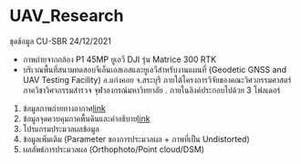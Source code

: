 # UAV_Research

ชุดช้อมูล CU-SBR 24/12/2021
- ภาพถ่ายจากกล้อง P1 45MP ยูเอวี DJI รุ่น Matrice 300 RTK
- บริเวณพื้นที่สนามทดสอบจีเอ็นเอสเอสและยูเอวีสำหรับงานแผนที่ (Geodetic GNSS and UAV Testing Facility) อ.แก่งคอย จ.สระบุรี ภายใต้โครงการวิจัยของคณะวิศวกรรมศาสตร์ ภาควิชาวิศวกรรมสำรวจ จุฬาลงกรณ์มหาวิทยาลัย
.
ภายในลิงค์ประกอบไปด้วย 3 โฟลเดอร์
1. ข้อมูลภาพถ่ายทางอากาศ[link](https://drive.google.com/uc?export=view&id=12QBmrI3BvMxr5ZoPgohJy7eu9JW-QZpe)
2. ข้อมูลจุดควบคุมภาคพื้นดินและคำอธิบาย[link](https://github.com/phisan-chula/UAV_Research/tree/main/UAV_SBR_20211224/02_GCPs_and_Description)
3. โปรแกรมประมวลผลข้อมูล 
4. ข้อมูลเพิ่มเติม (Parameter ของการประมวลผล + ภาพที่เป็น Undistorted)
5. ผลลัพธ์การประมวลผล (Orthophoto/Point cloud/DSM)
